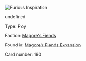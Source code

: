 
![Furious Inspiration](https://warhammerunderworlds.com/wp-content/uploads/sites/6/2018/03/190_ENG.png)

undefined

Type: Ploy

Faction: [Magore's Fiends](/factions/magores-fiends.md)

Found in: [Magore's Fiends Expansion](/locations/magores-fiends-expansion.md)

Card number: 190
